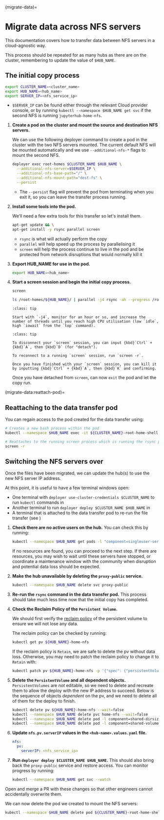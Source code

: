 (migrate-data)=
# Migrate data across NFS servers

This documentation covers how to transfer data between NFS servers in a cloud-agnostic way.

This process should be repeated for as many hubs as there are on the cluster, remembering to update the value of `$HUB_NAME`.

## The initial copy process

```bash
export CLUSTER_NAME=<cluster_name>
export HUB_NAME=<hub_name>
export SERVER_IP=<nfs_service_ip>
```

- `$SERVER_IP` can be found either through the relevant Cloud provider console, or by running `kubectl --namespace $HUB_NAME get svc` if the second NFS is running `jupyterhub-home-nfs`.

1. **Create a pod on the cluster and mount the source and destination NFS servers.**

   We can use the following deployer command to create a pod in the cluster with the two NFS servers mounted.
   The current default NFS will be mounted automatically and we use `--additional-nfs-*` flags to mount the second NFS.

   ```bash
   deployer exec root-homes $CLUSTER_NAME $HUB_NAME \
     --additional-nfs-server=$SERVER_IP \
     --additional-nfs-base-path="/" \
     --additional-nfs-mount-path="dest-fs" \
     --persist
   ```

   - The `--persist` flag will prevent the pod from terminating when you exit it, so you can leave the transfer process running.

1. **Install some tools into the pod.**

   We'll need a few extra tools for this transfer so let's install them.

   ```bash
   apt-get update && \
   apt-get install -y rsync parallel screen
   ```

   - `rsync` is what will actually perform the copy
   - `parallel` will help speed up the process by parallelising it
   - `screen` will help the process continue to live in the pod and be protected from network disruptions that would normally kill it

1. **Export HUB_NAME for use in the pod.**

   ```bash
   export HUB_NAME=<hub_name>
   ```

1. **Start a screen session and begin the initial copy process.**

   ```bash
   screen
   ```

   ```bash
   ls /root-homes/${HUB_NAME}/ | parallel -j4 rsync -ah --progress /root-homes/${HUB_NAME}/{}/ /dest-fs/{}/
   ```

   ```{admonition} Monitoring tips
   :class: tip

   Start with `-j4`, monitor for an hour or so, and increase the number of threads until you reach high CPU utilisation (low `idle`, high `iowait` from the `top` command).
   ```

   ```{admonition} screen tips
   :class: tip

   To disconnect your `screen` session, you can input {kbd}`Ctrl` + {kbd}`A`, then {kbd}`D` (for "detach").

   To reconnect to a running `screen` session, run `screen -r`.

   Once you have finished with your `screen` session, you can kill it by inputting {kbd}`Ctrl` + {kbd}`A`, then {kbd}`K` and confirming.
   ```

   Once you have detached from `screen`, can now `exit` the pod and let the copy run.

(migrate-data:reattach-pod)=
## Reattaching to the data transfer pod

You can regain access to the pod created for the data transfer using:

```bash
# Creates a new bash process within the pod
kubectl --namespace $HUB_NAME exec -it ${CLUSTER_NAME}-root-home-shell -- /bin/bash

# Reattaches to the running screen process which is running the rsync process
screen -r
```

## Switching the NFS servers over

Once the files have been migrated, we can update the hub(s) to use the new NFS server IP address.

At this point, it is useful to have a few terminal windows open:

- One terminal with `deployer use-cluster-credentials $CLUSTER_NAME` to run `kubectl` commands in
- Another terminal to run `deployer deploy $CLUSTER_NAME $HUB_NAME` in
- A terminal that is attached to the data transfer pod to re-run the file transfer (see [](migrate-data:reattach-pod))

1. **Check there are no active users on the hub.**
   You can check this by running:

   ```bash
   kubectl --namespace $HUB_NAME get pods -l "component=singleuser-server"
   ```

   If no resources are found, you can proceed to the next step.
   If there are resources, you may wish to wait until these servers have stopped, or coordinate a maintenance window with the community when disruption and potential data loss should be expected.

1. **Make the hub unavailable by deleting the `proxy-public` service.**

   ```bash
   kubectl --namespace $HUB_NAME delete svc proxy-public
   ```

1. **Re-run the `rsync` command in the data transfer pod.**
   This process should take much less time now that the initial copy has completed.

1. **Check the Reclaim Policy of the `Persistent Volume`.**

   We should first verify the [reclaim policy](https://kubernetes.io/docs/concepts/storage/persistent-volumes/#reclaiming) of the persistent volume to ensure we will not lose any data.

   The reclaim policy can be checked by running:

   ```bash
   kubectl get pv ${HUB_NAME}-home-nfs
   ```

   If the reclaim policy is `Retain`, we are safe to delete the pv without data loss.
   Otherwise, you may need to patch the reclaim policy to change it to `Retain` with:

   ```bash
   kubectl patch pv ${HUB_NAME}-home-nfs -p '{"spec": {"persistentVolumeReclaimPolicy": "Retain"}}'
   ```

1. **Delete the `PersistentVolume` and all dependent objects.**
   `PersistentVolumes` are _not_ editable, so we need to delete and recreate them to allow the deploy with the new IP address to succeed.
   Below is the sequence of objects _dependent_ on the pv, and we need to delete all of them for the deploy to finish.

   ```bash
   kubectl delete pv ${HUB_NAME}-home-nfs --wait=false
   kubectl --namespace $HUB_NAME delete pvc home-nfs --wait=false
   kubectl --namespace $HUB_NAME delete pod -l component=shared-dirsize-metrics
   kubectl --namespace $HUB_NAME delete pod -l component=shared-volume-metrics
   ```

1. **Update `nfs.pv.serverIP` values in the `<hub-name>.values.yaml` file.**

   ```yaml
   nfs:
     pv:
       serverIP: <nfs_service_ip>
   ```

1. **Run `deployer deploy $CLUSTER_NAME $HUB_NAME`.**
   This should also bring back the `proxy-public` service and restore access.
   You can monitor progress by running:

   ```bash
   kubectl --namespace $HUB_NAME get svc --watch
   ```

Open and merge a PR with these changes so that other engineers cannot accidentally overwrite them.

We can now delete the pod we created to mount the NFS servers:

```bash
kubectl --namespace $HUB_NAME delete pod ${CLUSTER_NAME}-root-home-shell
```
